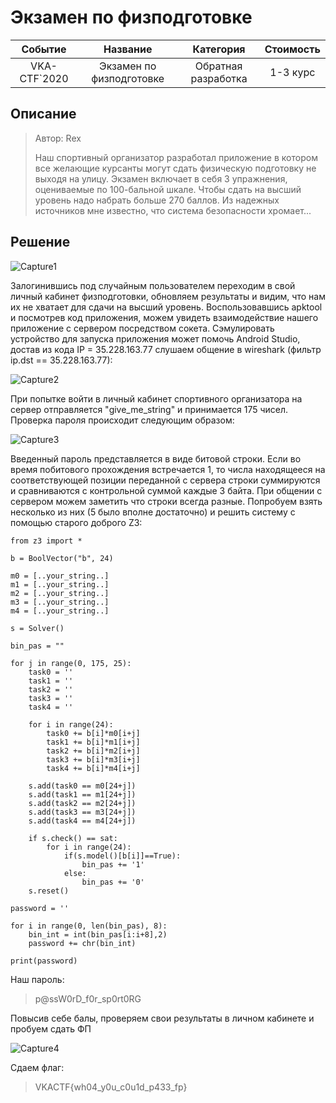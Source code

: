 # Экзамен по физподготовке


|   Событие    |         Название         |      Категория      | Стоимость |
| :----------: | :----------------------: | :-----------------: | :-------: |
| VKA-CTF`2020 | Экзамен по физподготовке | Обратная разработка | 1-3 курс  |

## Описание

> Автор: Rex
>
> Наш спортивный организатор разработал приложение в котором все желающие курсанты могут сдать физическую подготовку не выходя на улицу. Экзамен включает в себя 3 упражнения, оцениваемые по 100-бальной шкале. Чтобы сдать на высший уровень надо набрать больше 270 баллов. Из надежных источников мне известно, что система безопасности хромает...
>

## Решение

![Capture1](Capture1.PNG)

Залогинившись под случайным пользователем переходим в свой личный кабинет физподготовки, обновляем результаты и видим, что нам их не хватает для сдачи на высший уровень. Воспользовавшись apktool и посмотрев код приложения, можем увидеть взаимодействие нашего приложение с сервером посредством сокета. Сэмулировать устройство для запуска приложения может помочь Android Studio, достав из кода IP = 35.228.163.77 слушаем общение в wireshark (фильтр ip.dst == 35.228.163.77):

![Capture2](Capture2.png)

При попытке войти в личный кабинет спортивного организатора на сервер отправляется "give_me_string" и принимается 175 чисел. Проверка пароля происходит следующим образом:

![Capture3](Capture3.PNG)

Введенный пароль представляется в виде битовой строки. Если во время побитового прохождения встречается 1, то числа находящееся на соответствующей позиции переданной с сервера строки суммируются и сравниваются с контрольной суммой каждые 3 байта. При общении с сервером можем заметить что строки всегда разные. Попробуем взять несколько из них (5 было вполне достаточно) и решить систему с помощью старого доброго Z3:
```
from z3 import *

b = BoolVector("b", 24)

m0 = [..your_string..]
m1 = [..your_string..]
m2 = [..your_string..]
m3 = [..your_string..]
m4 = [..your_string..]

s = Solver()

bin_pas = ""

for j in range(0, 175, 25):
    task0 = ''
    task1 = ''
    task2 = ''
    task3 = ''
    task4 = ''

    for i in range(24):
        task0 += b[i]*m0[i+j]
        task1 += b[i]*m1[i+j]
        task2 += b[i]*m2[i+j]
        task3 += b[i]*m3[i+j]
        task4 += b[i]*m4[i+j]
    
    s.add(task0 == m0[24+j])
    s.add(task1 == m1[24+j])
    s.add(task2 == m2[24+j])
    s.add(task3 == m3[24+j])
    s.add(task4 == m4[24+j])
    
    if s.check() == sat:
        for i in range(24):
            if(s.model()[b[i]]==True):
                bin_pas += '1'
            else:
                bin_pas += '0'
    s.reset()

password = ''

for i in range(0, len(bin_pas), 8):
    bin_int = int(bin_pas[i:i+8],2)
    password += chr(bin_int)

print(password)
```

Наш пароль:

> p@ssW0rD_f0r_sp0rt0RG

Повысив себе балы, проверяем свои результаты в личном кабинете и пробуем сдать ФП

![Capture4](Capture4.PNG)

Сдаем флаг:

> VKACTF{wh04_y0u_c0u1d_p433_fp}